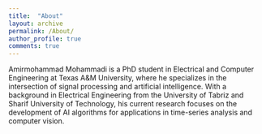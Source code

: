 ```yaml
---
title:  "About"
layout: archive
permalink: /About/
author_profile: true
comments: true
---
```



Amirmohammad Mohammadi is a PhD student in Electrical and Computer Engineering at Texas A&M University, where he specializes in the intersection of signal processing and artificial intelligence. With a background in Electrical Engineering from the University of Tabriz and Sharif University of Technology, his current research focuses on the development of AI algorithms for applications in time-series analysis and computer vision.
